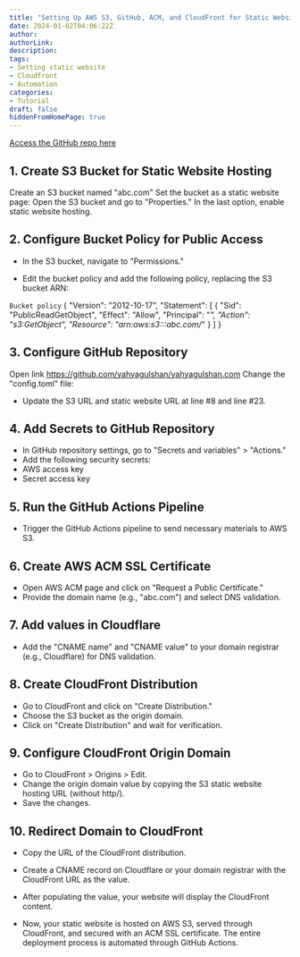 ```yaml
---
title: "Setting Up AWS S3, GitHub, ACM, and CloudFront for Static Website Hosting"
date: 2024-01-02T04:06:22Z
author:
authorLink:
description:
tags:
- Setting static website
- Cloudfront
- Automation
categories:
- Tutorial
draft: false
hiddenFromHomePage: true
---
```


[Access the GitHub repo here](https://github.com/yahyagulshan/yahyagulshan.com)
## 1. Create S3 Bucket for Static Website Hosting


Create an S3 bucket named "abc.com"
Set the bucket as a static website page:
Open the S3 bucket and go to "Properties."
In the last option, enable static website hosting.

<!-- {{< image src="/img/setting-up-aws-s3-github/S3-bucket.png" caption=" Open URL ">}} -->

## 2. Configure Bucket Policy for Public Access
* In the S3 bucket, navigate to "Permissions."

* Edit the bucket policy and add the following policy, replacing the S3 bucket ARN:

`Bucket policy`
{
    "Version": "2012-10-17",
    "Statement": [
        {
            "Sid": "PublicReadGetObject",
            "Effect": "Allow",
            "Principal": "*",
            "Action": "s3:GetObject",
            "Resource": "arn:aws:s3:::abc.com/*"
        }
    ]
}

<!-- {{< image src="/img/setting-up-aws-s3-github/policy.png" caption=" Open URL ">}} -->

## 3. Configure GitHub Repository

Open link https://github.com/yahyagulshan/yahyagulshan.com
Change the "config.toml" file:

* Update the S3 URL and static website URL at line #8 and line #23.

<!-- {{< image src="/img/setting-up-aws-s3-github/config-toml.png" caption=" Open URL ">}} -->

## 4. Add Secrets to GitHub Repository

* In GitHub repository settings, go to "Secrets and variables" > "Actions."
* Add the following security secrets:
* AWS access key
* Secret access key


<!-- {{< image src="/img/setting-up-aws-s3-github/secret.png" caption=" Open URL ">}} -->

## 5. Run the GitHub Actions Pipeline

* Trigger the GitHub Actions pipeline to send necessary materials to AWS S3.

## 6. Create AWS ACM SSL Certificate

* Open AWS ACM page and click on "Request a Public Certificate."
* Provide the domain name (e.g., "abc.com") and select DNS validation.

## 7. Add values in Cloudflare 

* Add the "CNAME name" and "CNAME value" to your domain registrar (e.g., Cloudflare) for DNS validation.

## 8. Create CloudFront Distribution

* Go to CloudFront and click on "Create Distribution."
* Choose the S3 bucket as the origin domain.
* Click on "Create Distribution" and wait for verification.


<!-- {{< image src="/img/setting-up-aws-s3-github/create-distribution.png" caption=" Open URL ">}}

{{< image src="/img/setting-up-aws-s3-github/default-cache.png" caption=" Open URL ">}}

{{< image src="/img/setting-up-aws-s3-github/default-cache-2.png" caption=" Open URL ">}}


{{< image src="/img/setting-up-aws-s3-github/web-application-firewall.png" caption=" Open URL ">}}


{{< image src="/img/setting-up-aws-s3-github/fire-wall-2.png" caption=" Open URL ">}} -->


## 9. Configure CloudFront Origin Domain

* Go to CloudFront > Origins > Edit.
* Change the origin domain value by copying the S3 static website hosting URL (without http/).
* Save the changes.


<!-- {{< image src="/img/setting-up-aws-s3-github/edit-origin.png" caption=" Open URL ">}}


{{< image src="/img/setting-up-aws-s3-github/static-website.png" caption=" Open URL ">}} -->



## 10. Redirect Domain to CloudFront

* Copy the URL of the CloudFront distribution.
* Create a CNAME record on Cloudflare or your domain registrar with the CloudFront URL as the value.
* After populating the value, your website will display the CloudFront content.

* Now, your static website is hosted on AWS S3, served through CloudFront, and secured with an ACM SSL certificate. The entire deployment process is      automated through GitHub Actions.

